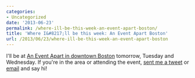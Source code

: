 ```yaml
---
categories:
- Uncategorized
date: '2013-06-23'
permalink: /where-ill-be-this-week-an-event-apart-boston/
title: 'Where I&#8217;ll be this week: An Event Apart Boston'
url: /2013/06/23/where-ill-be-this-week-an-event-apart-boston
---
```


I'll be at <a href="http://aneventapart.com/event/boston-2013?/2013/boston/">An Event Apart in downtown Boston</a> tomorrow, Tuesday and Wednesday. If you're in the area or attending the event, <a href="http://twitter.com/ChrisFerdinandi">sent me a tweet</a> or <a href="https://gomakethings.com/about/">email</a> and say hi!